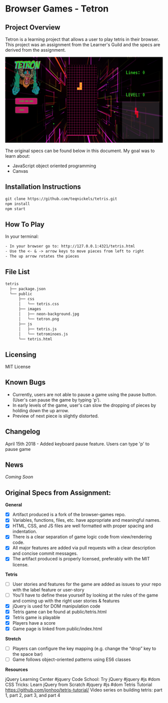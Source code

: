 # Browser Games - Tetron

## Project Overview

Tetron is a learning project that allows a user to play tetris in their browser. This project was an assignment from the Learner's Guild and the specs are derived from the assignment. 

![Image of game](https://github.com/teqnickels/tetris/blob/master/tetron.png)

The original specs can be found below in this document. My goal was to learn about: 
  - JavaScript object oriented programming
  - Canvas
 
## Installation Instructions
```
git clone https://github.com/teqnickels/tetris.git
npm install
npm start
```
## How To Play

In your terminal:

    - In your browser go to: http://127.0.0.1:4321/tetris.html
    - Use the <- & -> arrow keys to move pieces from left to right
    - The up arrow rotates the pieces
   
## File List

```
tetris
  ├── package.json
  └── public
      ├── css
      │   └── tetris.css
      ├── images
      │   ├── neon-background.jpg
      │   └── tetron.png
      ├── js
      │   ├── tetris.js
      │   └── tetrominoes.js
      └── tetris.html
```

## Licensing

MIT License

## Known Bugs

- Currently, users are not able to pause a game using the pause button. (User's can pause the game by typing 'p'). 
- In early levels of the game, user's can slow the dropping of pieces by holding down the up arrow. 
- Preview of next piece is slightly distorted. 

## Changelog
April 15th 2018 - Added keyboard pause feature. Users can type 'p' to pause game 

## News
_Coming Soon_ 

## Original Specs from Assignment: 
__General__

 - [x] Artifact produced is a fork of the browser-games repo.
 - [x] Variables, functions, files, etc. have appropriate and meaningful names.
 - [x] HTML, CSS, and JS files are well formatted with proper spacing and indentation.
 - [x]  There is a clear separation of game logic code from view/rendering code.
 - [x] All major features are added via pull requests with a clear description and concise commit messages.
 - [x] The artifact produced is properly licensed, preferably with the MIT license.

__Tetris__

 - [ ] User stories and features for the game are added as issues to your repo with the label feature or user-story 
 - [ ] You’ll have to define these yourself by looking at the rules of the game and coming up with the right user stories & features
 - [x] jQuery is used for DOM manipulation code
 - [x] Tetris game can be found at public/tetris.html
 - [x] Tetris game is playable
 - [x] Players have a score
 - [x] Game page is linked from public/index.html

__Stretch__

  - [ ] Players can configure the key mapping (e.g. change the “drop” key to the space bar)
  - [ ] Game follows object-oriented patterns using ES6 classes

__Resources__

jQuery Learning Center #jquery
Code School: Try jQuery #jquery #js #dom
CSS Tricks: Learn jQuery from Scratch #jquery #js #dom
Tetris Tutorial https://github.com/jonhoo/tetris-tutorial/
Video series on building tetris: part 1, part 2, part 3, and part 4

